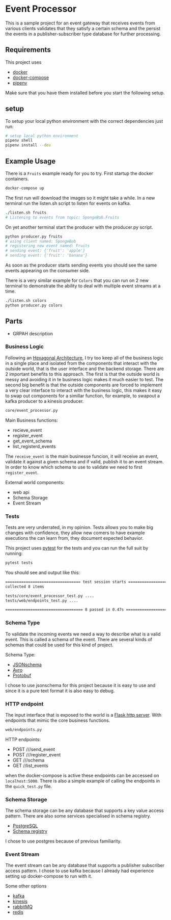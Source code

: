 # Event Processor

This is a sample project for an event gateway that receives events from various
clients validates that they satisfy a certain schema and the persist the events
in a publisher-subscriber type database for further processing.

## Requirements

This project uses
- [docker](https://docs.docker.com/get-docker/)
- [docker-compose](https://docs.docker.com/compose/install/)
- [pipenv](https://pypi.org/project/pipenv/)

Make sure that you have them installed before you start the following setup.

## setup

To setup your local python environment with the correct dependencies just
run:

```bash
# setup local python environment
pipenv shell
pipenv install --dev
```

## Example Usage

There is a `Fruits` example ready for you to try. First startup the docker 
containers.

```bash
docker-compose up
```

The first run will download the images so it might take a while.
In a new terminal run the listen.sh script to listen for events on kafka.

```bash
./listen.sh fruits
# Listening to events from topic: SpongeBob.Fruits
```

On yet another terminal start the producer with the producer.py script.

```bash
python producer.py fruits
# using client named: SpongeBob
# registering new event named: Fruits
# sending event: {'fruit': 'apple'}
# sending event: {'fruit': 'banana'}
```

As soon as the producer starts sending events you should see the same events 
appearing on the consumer side.

There is a very similar example for `Colors` that you can run on 2 new terminal
to demonstrate the ability to deal with multiple event streams at a time.

```bash
./listen.sh colors
python producer.py colors
```


## Parts


- GRPAH description

### Business Logic

Following an [Hexagonal Architecture](https://en.wikipedia.org/wiki/Hexagonal_architecture_(software)), I try too keep all of the business
logic in a single place and isolated from the components that interact with the
outside world, that is the user interface and the backend storage. There are 2 
important benefits to this approach. The first is that the outside world is
messy and avoiding it in te business logic makes it much easier to test. The
second big benefit is that the outside components are forced to implement a 
very clear interface to interact with the business logic, this makes it easy
to swap out components for a simillar function, for example, to swapout a 
kafka producer to a kinesis producer.

```bash
core/event_processor.py
```

Main Business functions:
- recieve_event
- register_event 
- get_event_schema
- list_registerd_events

The `receive_event` is the main businesse funcion, it will receive an
event, validate it against a given schema and if valid, publish it
to an event stream. In order to know which schema to use to validate
we need to first `register_event`.

External world components:
- web api
- Schema Storage
- Event Stream

### Tests

Tests are very underrated, in my opinion. Tests allows you to make big changes
with confidence, they allow new comers to have example executions the can learn
from, they document expected behavior.

This project uses [pytest](https://docs.pytest.org/en/stable/) for the tests and you can run the full suit by
running:

```bash
pytest tests
```

You should see and output like this:

```txt
================================= test session starts =========================
collected 8 items

tests/core/event_processor_test.py ....                                 [ 50%]
tests/web/endpoints_test.py ....                                        [100%]

================================== 8 passed in 0.47s ==========================
```

### Schema Type

To validate the incoming events we need a way to describe what is a valid
event. This is called a schema of the event. There are several kinds of 
schemas that could be used for this kind of project.

Schema Type:
- [JSONschema](https://json-schema.org/)
- [Avro](https://en.wikipedia.org/wiki/Apache_Avro)
- [Protobuf](https://developers.google.com/protocol-buffers)

I chose to use jsonschema for this project because it is easy to use and since
it is a pure text format it is also easy to debug.


### HTTP endpoint

The input interface that is exposed to the world is a [Flask http server](https://flask.palletsprojects.com/en/1.1.x/). With
endpoints that mimic the core business functions.

```bash
web/endpoints.py
```

HTTP endpoints:
- POST /<client>/<event-name>/send_event
- POST /<client>/<event-name>/register_event
- GET /<client>/<event-name>/schema
- GET /<client>/list_events

when the docker-compose is active these endpoints can be accessed on 
`localhost:5000`. There is also a simple example of calling the endpoints
in the `quick_test.py` file.


### Schema Storage

The schema storage can be any database that supports a key value access pattern.
There are also some services specialised in schema registry.

- [PostgreSQL](https://www.postgresql.org/)
- [Schema registry](https://docs.confluent.io/platform/current/schema-registry/index.html)

I chose to use postgres because of previous familiarity.


### Event Stream

The event stream can be any database that supports a publisher subscriber 
access pattern. I chose to use kafka because I already had experience setting
up docker-compose to run with it.


Some other options
- [kafka](https://kafka.apache.org/)
- [kinesis](https://aws.amazon.com/kinesis/)
- [rabbitMQ](https://www.rabbitmq.com/)
- [redis](https://redis.io/topics/pubsub)



